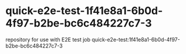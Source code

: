 # quick-e2e-test-1f41e8a1-6b0d-4f97-b2be-bc6c484227c7-3
repository for use with E2E test job quick-e2e-test:1f41e8a1-6b0d-4f97-b2be-bc6c484227c7-3
